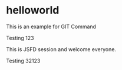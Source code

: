 # helloworld
This is an example for GIT Command

Testing 123

This is JSFD session and welcome everyone.

Testing 32123
